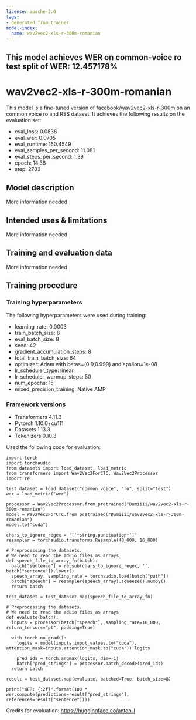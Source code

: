 ```yaml
---
license: apache-2.0
tags:
- generated_from_trainer
model-index:
  name: wav2vec2-xls-r-300m-romanian
---
```


<!-- This model card has been generated automatically according to the information the Trainer had access to. You
should probably proofread and complete it, then remove this comment. -->
## This model achieves WER on common-voice ro test split of WER: 12.457178%
# wav2vec2-xls-r-300m-romanian

This model is a fine-tuned version of [facebook/wav2vec2-xls-r-300m](https://huggingface.co/facebook/wav2vec2-xls-r-300m) on an common voice ro and RSS dataset.
It achieves the following results on the evaluation set:
- eval_loss: 0.0836
- eval_wer: 0.0705
- eval_runtime: 160.4549
- eval_samples_per_second: 11.081
- eval_steps_per_second: 1.39
- epoch: 14.38
- step: 2703

## Model description

More information needed

## Intended uses & limitations

More information needed

## Training and evaluation data

More information needed

## Training procedure

### Training hyperparameters

The following hyperparameters were used during training:
- learning_rate: 0.0003
- train_batch_size: 8
- eval_batch_size: 8
- seed: 42
- gradient_accumulation_steps: 8
- total_train_batch_size: 64
- optimizer: Adam with betas=(0.9,0.999) and epsilon=1e-08
- lr_scheduler_type: linear
- lr_scheduler_warmup_steps: 50
- num_epochs: 15
- mixed_precision_training: Native AMP

### Framework versions

- Transformers 4.11.3
- Pytorch 1.10.0+cu111
- Datasets 1.13.3
- Tokenizers 0.10.3


Used the following code for evaluation:
```
import torch
import torchaudio
from datasets import load_dataset, load_metric
from transformers import Wav2Vec2ForCTC, Wav2Vec2Processor
import re

test_dataset = load_dataset("common_voice", "ro", split="test")
wer = load_metric("wer")

processor = Wav2Vec2Processor.from_pretrained("Dumiiii/wav2vec2-xls-r-300m-romanian")
model = Wav2Vec2ForCTC.from_pretrained("Dumiiii/wav2vec2-xls-r-300m-romanian")
model.to("cuda")

chars_to_ignore_regex = '['+string.punctuation+']'
resampler = torchaudio.transforms.Resample(48_000, 16_000)

# Preprocessing the datasets.
# We need to read the aduio files as arrays
def speech_file_to_array_fn(batch):
  batch["sentence"] = re.sub(chars_to_ignore_regex, '', batch["sentence"]).lower()
  speech_array, sampling_rate = torchaudio.load(batch["path"])
  batch["speech"] = resampler(speech_array).squeeze().numpy()
  return batch

test_dataset = test_dataset.map(speech_file_to_array_fn)

# Preprocessing the datasets.
# We need to read the aduio files as arrays
def evaluate(batch):
  inputs = processor(batch["speech"], sampling_rate=16_000, return_tensors="pt", padding=True)

  with torch.no_grad():
    logits = model(inputs.input_values.to("cuda"), attention_mask=inputs.attention_mask.to("cuda")).logits

    pred_ids = torch.argmax(logits, dim=-1)
    batch["pred_strings"] = processor.batch_decode(pred_ids)
  return batch

result = test_dataset.map(evaluate, batched=True, batch_size=8)

print("WER: {:2f}".format(100 * wer.compute(predictions=result["pred_strings"], references=result["sentence"])))
```

Credits for evaluation: https://huggingface.co/anton-l
